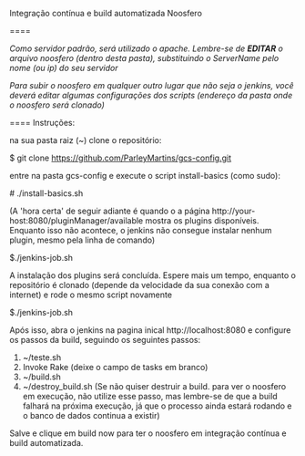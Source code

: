 Integração contínua e build automatizada Noosfero

====

*Como servidor padrão, será utilizado o apache. Lembre-se de __EDITAR__ o arquivo noosfero (dentro desta pasta), substituindo o ServerName pelo nome (ou ip) do seu servidor*

*Para subir o noosfero em qualquer outro lugar que não seja o jenkins, você deverá editar algumas configurações dos scripts (endereço da pasta onde o noosfero será clonado)*

====
Instruções:

na sua pasta raiz (~) clone o repositório:

$ git clone https://github.com/ParleyMartins/gcs-config.git


entre na pasta gcs-config e execute o script install-basics (como sudo):

\# ./install-basics.sh


(A 'hora certa' de seguir adiante é quando o a página http://your-host:8080/pluginManager/available mostra os plugins disponíveis. Enquanto isso não acontece, o jenkins não consegue instalar nenhum plugin, mesmo pela linha de comando)

$./jenkins-job.sh


A instalação dos plugins será concluída. Espere mais um tempo, enquanto o repositório é clonado (depende da velocidade da sua conexão com a internet) e rode o mesmo script novamente

$./jenkins-job.sh


Após isso, abra o jenkins na pagina inical http://localhost:8080 e configure os passos da build, seguindo os seguintes passos:

1. ~/teste.sh
2. Invoke Rake (deixe o campo de tasks em branco)
3. ~/build.sh
4. ~/destroy_build.sh (Se não quiser destruir a build. para ver o noosfero em execução, não utilize esse passo, mas lembre-se de que a build falhará na próxima execução, já que o processo ainda estará rodando e o banco de dados continua a existir)

Salve e clique em build now para ter o noosfero em integração contínua e build automatizada.
